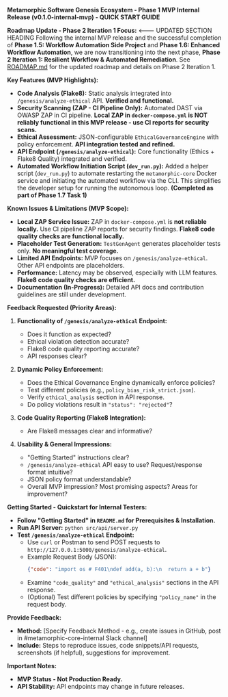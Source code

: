 **Metamorphic Software Genesis Ecosystem - Phase 1 MVP Internal Release (v0.1.0-internal-mvp) - QUICK START GUIDE**

**Roadmap Update - Phase 2 Iteration 1 Focus:** <--- UPDATED SECTION HEADING
Following the internal MVP release and the successful completion of **Phase 1.5: Workflow Automation Side Project** and **Phase 1.6: Enhanced Workflow Automation**, we are now transitioning into the next phase, **Phase 2 Iteration 1: Resilient Workflow & Automated Remediation**. See [ROADMAP.md](ROADMAP.md) for the updated roadmap and details on Phase 2 Iteration 1.

**Key Features (MVP Highlights):**

*   **Code Analysis (Flake8):** Static analysis integrated into `/genesis/analyze-ethical` API. **Verified and functional.**
*   **Security Scanning (ZAP - CI Pipeline Only):** Automated DAST via OWASP ZAP in CI pipeline. **Local ZAP in `docker-compose.yml` is NOT reliably functional in this MVP release - use CI reports for security scans.**
*   **Ethical Assessment:** JSON-configurable `EthicalGovernanceEngine` with policy enforcement. **API integration tested and refined.**
*   **API Endpoint (`/genesis/analyze-ethical`):** Core functionality (Ethics + Flake8 Quality) integrated and verified.
*   **Automated Workflow Initiation Script (`dev_run.py`):** Added a helper script (`dev_run.py`) to automate restarting the `metamorphic-core` Docker service and initiating the automated workflow via the CLI. This simplifies the developer setup for running the autonomous loop. **(Completed as part of Phase 1.7 Task 1)**

**Known Issues & Limitations (MVP Scope):**

*   **Local ZAP Service Issue:** ZAP in `docker-compose.yml` is **not reliable locally.** Use CI pipeline ZAP reports for security findings. **Flake8 code quality checks are functional locally.**
*   **Placeholder Test Generation:** `TestGenAgent` generates placeholder tests only. **No meaningful test coverage.**
*   **Limited API Endpoints:** MVP focuses on `/genesis/analyze-ethical`. Other API endpoints are placeholders.
*   **Performance:** Latency may be observed, especially with LLM features. **Flake8 code quality checks are efficient.**
*   **Documentation (In-Progress):** Detailed API docs and contribution guidelines are still under development.

**Feedback Requested (Priority Areas):**

1.  **Functionality of `/genesis/analyze-ethical` Endpoint:**
    *   Does it function as expected?
    *   Ethical violation detection accurate?
    *   Flake8 code quality reporting accurate?
    *   API responses clear?

2.  **Dynamic Policy Enforcement:**
    *   Does the Ethical Governance Engine dynamically enforce policies?
    *   Test different policies (e.g., `policy_bias_risk_strict.json`).
    *   Verify `ethical_analysis` section in API response.
    *   Do policy violations result in `"status": "rejected"`?

3.  **Code Quality Reporting (Flake8 Integration):**
    *   Are Flake8 messages clear and informative?

4.  **Usability & General Impressions:**
    *   "Getting Started" instructions clear?
    *   `/genesis/analyze-ethical` API easy to use? Request/response format intuitive?
    *   JSON policy format understandable?
    *   Overall MVP impression? Most promising aspects? Areas for improvement?

**Getting Started - Quickstart for Internal Testers:**

*   **Follow "Getting Started" in `README.md` for Prerequisites & Installation.**
*   **Run API Server:** `python src/api/server.py`
*   **Test `/genesis/analyze-ethical` Endpoint:**
    *   Use `curl` or Postman to send POST requests to `http://127.0.0.1:5000/genesis/analyze-ethical`.
    *   Example Request Body (JSON):
        ```json
        {"code": "import os # F401\ndef add(a, b):\n  return a + b"}
        ```
    *   Examine `"code_quality"` and `"ethical_analysis"` sections in the API response.
    *   (Optional) Test different policies by specifying `"policy_name"` in the request body.

**Provide Feedback:**

*   **Method:** [Specify Feedback Method - e.g., create issues in GitHub, post in #metamorphic-core-internal Slack channel]
*   **Include:** Steps to reproduce issues, code snippets/API requests, screenshots (if helpful), suggestions for improvement.

**Important Notes:**

*   **MVP Status - Not Production Ready.**
*   **API Stability:** API endpoints may change in future releases.